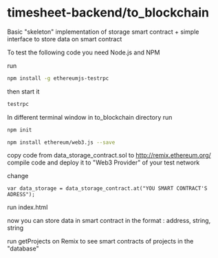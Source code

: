 # timesheet-backend/to_blockchain

Basic "skeleton" implementation of storage smart contract + simple interface to store data on smart contract

To test the following code you need Node.js and NPM

run

```bash
npm install -g ethereumjs-testrpc
```

then start it

```bash
testrpc
```
In different terminal window in to_blockchain directory run

```bash
npm init
```

```bash
npm install ethereum/web3.js --save
```

copy code from data_storage_contract.sol to http://remix.ethereum.org/ compile code and deploy it to "Web3 Provider" of your test network

change 

```
var data_storage = data_storage_contract.at("YOU SMART CONTRACT'S ADRESS");
```
run index.html

now you can store data in smart contract in the format : address, string, string

run getProjects on Remix to see smart contracts of projects in the "database" 